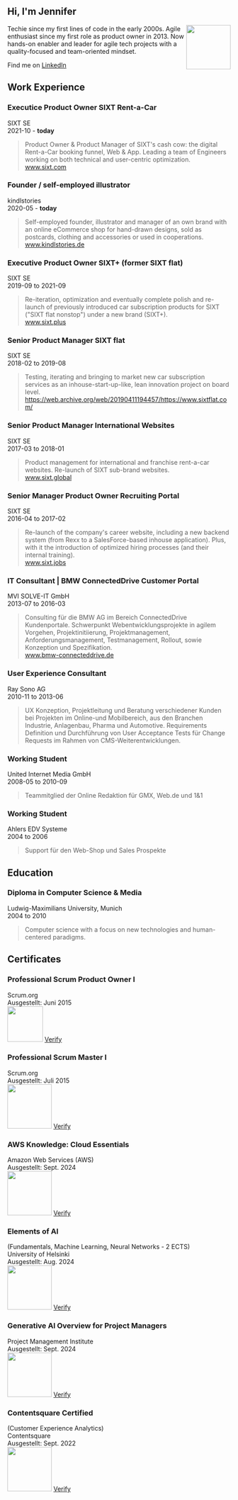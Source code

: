 

## Hi, I'm Jennifer
<img src="https://avatars.githubusercontent.com/u/20593806" width="100" height="100" align="right" float="left">
Techie since my first lines of code in the early 2000s. Agile enthusiast since my first role as product owner in 2013. Now hands-on enabler and leader for agile tech projects with a quality-focused and team-oriented mindset.
 
Find me on [LinkedIn](https://www.linkedin.com/in/jennifer-kleimaier/ "LinkedIn")
  
  

## Work Experience

### Executice Product Owner SIXT Rent-a-Car
SIXT SE   
2021-10 - **today**  
> Product Owner & Product Manager of SIXT's cash cow: the digital Rent-a-Car booking funnel, Web & App. Leading a team of Engineers working on both technical and user-centric optimization.  
> www.sixt.com

### Founder / self-employed illustrator
kindlstories  
2020-05 - **today**
> Self-employed founder, illustrator and manager of an own brand with an online eCommerce shop for hand-drawn designs, sold as postcards, clothing and accessories or used in cooperations.  
> www.kindlstories.de

### Executive Product Owner SIXT+ (former SIXT flat)
SIXT SE  
2019-09 to 2021-09
> Re-iteration, optimization and eventually complete polish and re-launch of previously introduced car subscription products for SIXT ("SIXT flat nonstop") under a new brand (SIXT+).  
> www.sixt.plus

### Senior Product Manager SIXT flat
SIXT SE  
2018-02 to 2019-08
> Testing, iterating and bringing to market new car subscription services as an inhouse-start-up-like, lean innovation project on board level.  
> https://web.archive.org/web/20190411194457/https://www.sixtflat.com/ 

### Senior Product Manager International Websites
SIXT SE  
2017-03 to 2018-01
> Product management for international and franchise rent-a-car websites. Re-launch of SIXT sub-brand websites.  
> www.sixt.global

### Senior Manager Product Owner Recruiting Portal
SIXT SE  
2016-04 to 2017-02
> Re-launch of the company's career website, including a new backend system (from Rexx to a SalesForce-based inhouse application). Plus, with it the introduction of optimized hiring processes (and their internal training).  
> www.sixt.jobs

### IT Consultant | BMW ConnectedDrive Customer Portal
MVI SOLVE-IT GmbH  
2013-07 to 2016-03
> Consulting für die BMW AG im Bereich ConnectedDrive Kundenportale. Schwerpunkt Webentwicklungsprojekte in agilem Vorgehen, Projektinitiierung, Projektmanagement, Anforderungsmanagement, Testmanagement, Rollout, sowie Konzeption und Spezifikation.  
> www.bmw-connecteddrive.de

### User Experience Consultant
Ray Sono AG  
2010-11 to 2013-06
> UX Konzeption, Projektleitung und Beratung verschiedener Kunden bei Projekten im Online-und Mobilbereich, aus den Branchen Industrie, Anlagenbau, Pharma und Automotive. Requirements Definition und Durchführung von User Acceptance Tests für Change Requests im Rahmen von CMS-Weiterentwicklungen.

### Working Student
United Internet Media GmbH  
2008-05 to 2010-09
> Teammitglied der Online Redaktion für GMX, Web.de und 1&1

### Working Student
Ahlers EDV Systeme  
2004 to 2006
> Support für den Web-Shop und Sales Prospekte

  
  
## Education

### Diploma in Computer Science & Media
Ludwig-Maximilians University, Munich  
2004 to 2010
>Computer science with a focus on new technologies and human-centered paradigms.

  
  
## Certificates

### Professional Scrum Product Owner I
Scrum.org  
Ausgestellt: Juni 2015  
<img src="https://images.credly.com/size/680x680/images/591762c5-fae7-49c6-b326-e1756979928d/image.png" width="80" height="80">
<a href="https://www.credly.com/badges/2ee9fd6b-93d8-442f-8cf1-ccf1188e8212" target="_blank">Verify</a>  
  
### Professional Scrum Master I
Scrum.org  
Ausgestellt: Juli 2015  
<img src="https://images.credly.com/size/680x680/images/a2790314-008a-4c3d-9553-f5e84eb359ba/image.png" width="100" height="100">
<a href="https://www.credly.com/badges/c96e72c3-6983-40df-9599-bbcb467286f5" target="_blank">Verify</a>  

### AWS Knowledge: Cloud Essentials
Amazon Web Services (AWS)  
Ausgestellt: Sept. 2024  
<img src="https://images.credly.com/size/680x680/images/ec621e2a-c8f0-4459-806c-ae11829d372a/image.png" width="100" height="100">
<a href="https://www.credly.com/badges/ee734d97-91f3-4a10-a44e-991d096b277a" target="_blank">Verify</a>  

### Elements of Al 
(Fundamentals, Machine Learning, Neural Networks - 2 ECTS)  
University of Helsinki  
Ausgestellt: Aug. 2024  
<img src="x" width="100" height="100">
<a href="https://certificates.mooc.fi/validate/yaak9vn52df" target="_blank">Verify</a>  
  
### Generative Al Overview for Project Managers
Project Management Institute  
Ausgestellt: Sept. 2024  
<img src="https://images.credly.com/size/680x680/images/05de6fa7-8633-437c-80b5-7ee73779a87f/image.png" width="100" height="100">
<a href="https://www.credly.com/badges/c408020c-a1c8-4287-8068-d92c326c5508/public_url" target="_blank">Verify</a>  

### Contentsquare Certified
(Customer Experience Analytics)  
Contentsquare  
Ausgestellt: Sept. 2022  
<img src="x" width="100" height="100">
<a href="https://verify.skilljar.com/c/shcz5zz5vutg" target="_blank">Verify</a>  
  


